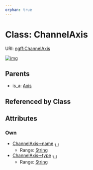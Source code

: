```yaml
---
orphan: true
---
```


# Class: ChannelAxis



URI: [ngff:ChannelAxis](https://w3id.org/ome/ngff/ChannelAxis)


[![img](https://yuml.me/diagram/nofunky;dir:TB/class/[Axis]^-[ChannelAxis&#124;name:string;type:string],[Axis])](https://yuml.me/diagram/nofunky;dir:TB/class/[Axis]^-[ChannelAxis&#124;name:string;type:string],[Axis])

## Parents

 *  is_a: [Axis](Axis.md)

## Referenced by Class


## Attributes


### Own

 * [ChannelAxis➞name](ChannelAxis_name.md)  <sub>1..1</sub>
     * Range: [String](types/String.md)
 * [ChannelAxis➞type](ChannelAxis_type.md)  <sub>1..1</sub>
     * Range: [String](types/String.md)
